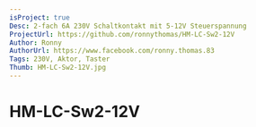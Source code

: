 ```yaml
---
isProject: true
Desc: 2-fach 6A 230V Schaltkontakt mit 5-12V Steuerspannung
ProjectUrl: https://github.com/ronnythomas/HM-LC-Sw2-12V
Author: Ronny
AuthorUrl: https://www.facebook.com/ronny.thomas.83
Tags: 230V, Aktor, Taster
Thumb: HM-LC-Sw2-12V.jpg
---
```


# HM-LC-Sw2-12V
